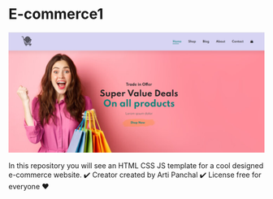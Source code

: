 # E-commerce1
![Homepage](https://github.com/arti0502/E-commerce1/blob/main/main.png)

In this repository you will see an HTML CSS JS template for a cool designed e-commerce website.
✔️ Creator 
created by Arti Panchal
✔️ License
free for everyone ❤️
